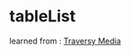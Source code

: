 # tableList

learned from : [Traversy Media](https://www.youtube.com/channel/UC29ju8bIPH5as8OGnQzwJyA)
